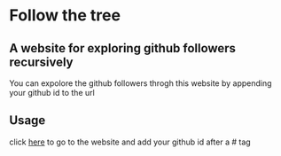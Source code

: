 
# Follow the tree
## A website for exploring github followers recursively 



You can expolore the github followers throgh this website by appending your github id to the url


## Usage

click  [here](https://rohittp.com/folllow-the-tree/) to go to the website and add your github id after a # tag 